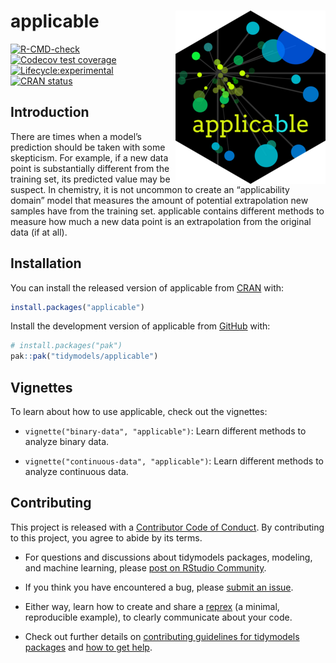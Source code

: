 
<!-- README.md is generated from README.Rmd. Please edit that file -->

# applicable <img src="man/figures/logo.png" align="right"/>

<!-- badges: start -->

[![R-CMD-check](https://github.com/tidymodels/applicable/actions/workflows/R-CMD-check.yaml/badge.svg)](https://github.com/tidymodels/applicable/actions/workflows/R-CMD-check.yaml)
[![Codecov test
coverage](https://codecov.io/gh/tidymodels/applicable/branch/main/graph/badge.svg)](https://app.codecov.io/gh/tidymodels/applicable?branch=main)
[![Lifecycle:experimental](https://img.shields.io/badge/lifecycle-experimental-orange.svg)](https://lifecycle.r-lib.org/articles/stages.html)
[![CRAN
status](https://www.r-pkg.org/badges/version/applicable)](https://cran.r-project.org/package=applicable)
<!-- badges: end -->

## Introduction

There are times when a model’s prediction should be taken with some
skepticism. For example, if a new data point is substantially different
from the training set, its predicted value may be suspect. In chemistry,
it is not uncommon to create an “applicability domain” model that
measures the amount of potential extrapolation new samples have from the
training set. applicable contains different methods to measure how much
a new data point is an extrapolation from the original data (if at all).

## Installation

You can install the released version of applicable from
[CRAN](https://CRAN.R-project.org) with:

``` r
install.packages("applicable")
```

Install the development version of applicable from
[GitHub](https://github.com/) with:

``` r
# install.packages("pak")
pak::pak("tidymodels/applicable")
```

## Vignettes

To learn about how to use applicable, check out the vignettes:

- `vignette("binary-data", "applicable")`: Learn different methods to
  analyze binary data.

- `vignette("continuous-data", "applicable")`: Learn different methods
  to analyze continuous data.

## Contributing

This project is released with a [Contributor Code of
Conduct](https://contributor-covenant.org/version/2/0/CODE_OF_CONDUCT.html).
By contributing to this project, you agree to abide by its terms.

- For questions and discussions about tidymodels packages, modeling, and
  machine learning, please [post on RStudio
  Community](https://community.rstudio.com/new-topic?category_id=15&tags=tidymodels,question).

- If you think you have encountered a bug, please [submit an
  issue](https://github.com/tidymodels/applicable/issues).

- Either way, learn how to create and share a
  [reprex](https://reprex.tidyverse.org/articles/articles/learn-reprex.html)
  (a minimal, reproducible example), to clearly communicate about your
  code.

- Check out further details on [contributing guidelines for tidymodels
  packages](https://www.tidymodels.org/contribute/) and [how to get
  help](https://www.tidymodels.org/help/).
